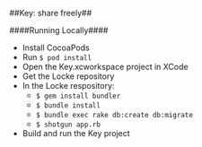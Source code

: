 ##Key: share freely##

####Running Locally####

- Install CocoaPods
- Run `$ pod install`
- Open the Key.xcworkspace project in XCode
- Get the Locke repository
- In the Locke respository:
	 + `$ gem install bundler`
	 + `$ bundle install`
	 + `$ bundle exec rake db:create db:migrate`
	 + `$ shotgun app.rb`
- Build and run the Key project

